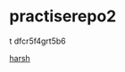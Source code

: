 # practiserepo2 
t dfcr5f4grt5b6

[harsh](https://github.com/ha3sh/practiserepo2/blob/main/README.md)


